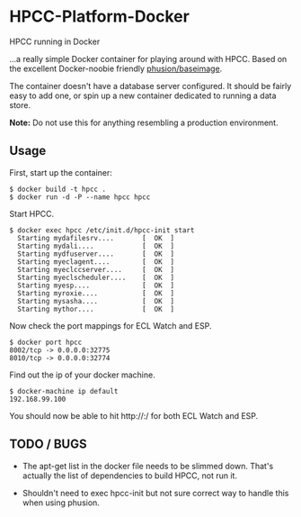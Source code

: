 HPCC-Platform-Docker
====================

HPCC running in Docker

...a really simple Docker container for playing around with HPCC. Based on the excellent Docker-noobie friendly [phusion/baseimage](https://github.com/phusion/baseimage-docker).

The container doesn't have a database server configured. It should be fairly easy to add one, or spin up a new container dedicated to running a data store.

**Note:** Do not use this for anything resembling a production environment.

## Usage

First, start up the container:

    $ docker build -t hpcc .
    $ docker run -d -P --name hpcc hpcc

Start HPCC.

    $ docker exec hpcc /etc/init.d/hpcc-init start
      Starting mydafilesrv....       [  OK  ]
      Starting mydali....            [  OK  ]
      Starting mydfuserver....       [  OK  ]
      Starting myeclagent....        [  OK  ]
      Starting myeclccserver....     [  OK  ]
      Starting myeclscheduler....    [  OK  ]
      Starting myesp....             [  OK  ]
      Starting myroxie....           [  OK  ]
      Starting mysasha....           [  OK  ]
      Starting mythor....            [  OK  ]

Now check the port mappings for ECL Watch and ESP.

    $ docker port hpcc
    8002/tcp -> 0.0.0.0:32775
    8010/tcp -> 0.0.0.0:32774

Find out the ip of your docker machine.

    $ docker-machine ip default
    192.168.99.100

You should now be able to hit http://<machine ip>:<exposed port>/ for both
ECL Watch and ESP.

## TODO / BUGS

* The apt-get list in the docker file needs to be slimmed down.
That's actually the list of dependencies to build HPCC, not run it.

* Shouldn't need to exec hpcc-init but not sure correct way to handle
  this when using phusion.
